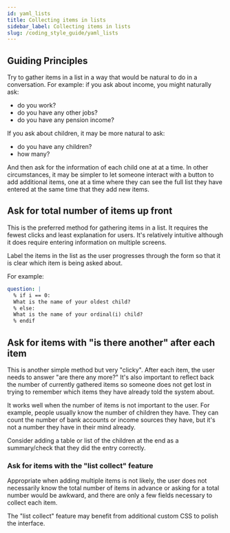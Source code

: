 ```yaml
---
id: yaml_lists
title: Collecting items in lists
sidebar_label: Collecting items in lists
slug: /coding_style_guide/yaml_lists
---
```


## Guiding Principles

Try to gather items in a list in a way that would be natural to do in a
conversation. For example: if you ask about income, you might naturally ask:
* do you work?
* do you have any other jobs?
* do you have any pension income?  

If you ask about children, it may be more natural to ask:
* do you have any children?
* how many?

And then ask for the information of each child one at at a time. In other
circumstances, it may be simpler to let someone interact with a button to add
additional items, one at a time where they can see the full list they have
entered at the same time that they add new items.


## Ask for total number of items up front

This is the preferred method for gathering items in a list. It requires the
fewest clicks and least explanation for users. It's relatively intuitive
although it does require entering information on multiple screens.

Label the items in the list as the user progresses through the form so that it is
clear which item is being asked about.

For example:

```yaml
question: |
  % if i == 0:
  What is the name of your oldest child?
  % else:
  What is the name of your ordinal(i) child?
  % endif
```

## Ask for items with "is there another" after each item

This is another simple method but very "clicky". After each item, the user needs
to answer "are there any more?" It's also important to reflect back the number
of currently gathered items so someone does not get lost in trying to remember
which items they have already told the system about.

It works well when the number of items is not important to the user. For
example, people usually know the number of children they have. They can count
the number of bank accounts or income sources they have, but it's not a number
they have in their mind already.

Consider adding a table or list of the children at the end as a summary/check
that they did the entry correctly.


### Ask for items with the "list collect" feature

Appropriate when adding multiple items is not likely, the user does not
necessarily know the total number of items in advance or asking for a total
number would be awkward, and there are only a few fields necessary to collect
each item.

The "list collect" feature may benefit from additional custom CSS to polish the
interface.
